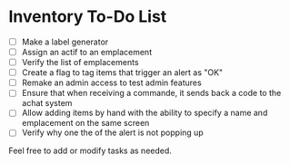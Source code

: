 # Inventory To-Do List

- [ ] Make a label generator
- [ ] Assign an actif to an emplacement
- [ ] Verify the list of emplacements
- [ ] Create a flag to tag items that trigger an alert as "OK"
- [ ] Remake an admin access to test admin features
- [ ] Ensure that when receiving a commande, it sends back a code to the achat system
- [ ] Allow adding items by hand with the ability to specify a name and emplacement on the same screen
- [ ] Verify why one the of the alert is not popping up

Feel free to add or modify tasks as needed.
